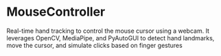 # MouseController
Real-time hand tracking to control the mouse cursor using a webcam. It leverages OpenCV, MediaPipe, and PyAutoGUI to detect hand landmarks, move the cursor, and simulate clicks based on finger gestures
